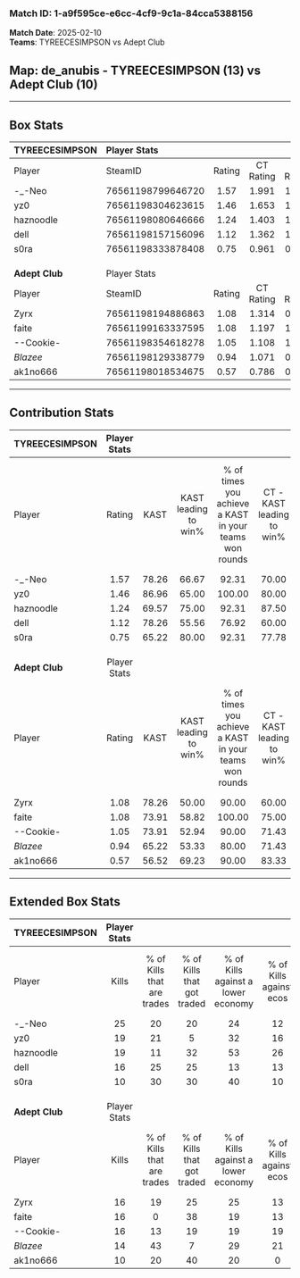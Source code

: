### Match ID: 1-a9f595ce-e6cc-4cf9-9c1a-84cca5388156  
**Match Date**: 2025-02-10  
**Teams**: TYREECESIMPSON vs Adept Club  

## **Map**: de_anubis - TYREECESIMPSON (13) vs Adept Club (10)  
---  

## Box Stats  

| **TYREECESIMPSON** | Player Stats      |        |           |          |       |       |       |         |        |      |     |
| :- | :- | :-: | :-: | :-: | :-: | :-: | :-: | :-: | :-: | :-: | :-: |
| Player             | SteamID           | Rating | CT Rating | T Rating | KAST  |  ADR  | Kills | Assists | Deaths | K/D  | HS% |
| -_-Neo             | 76561198799646720 |  1.57  |   1.991   |  1.324   | 78.26 | 111.0 |  25   |    3    |   16   | 1.56 | 56  |
| yz0                | 76561198304623615 |  1.46  |   1.653   |  1.386   | 86.96 | 98.4  |  19   |    9    |   13   | 1.46 | 57  |
| haznoodle          | 76561198080646666 |  1.24  |   1.403   |  1.354   | 69.57 | 87.6  |  19   |    5    |   15   | 1.27 | 78  |
| dell               | 76561198157156096 |  1.12  |   1.362   |  1.007   | 78.26 | 64.3  |  16   |    6    |   15   | 1.07 | 31  |
| s0ra               | 76561198333878408 |  0.75  |   0.961   |  0.889   | 65.22 | 47.8  |  10   |    3    |   14   | 0.71 | 80  |
|                    |                   |        |           |          |       |       |       |         |        |      |     |
|                    |                   |        |           |          |       |       |       |         |        |      |     |
|                    |                   |        |           |          |       |       |       |         |        |      |     |
| **Adept Club**     | Player Stats      |        |           |          |       |       |       |         |        |      |     |
| Player             | SteamID           | Rating | CT Rating | T Rating | KAST  |  ADR  | Kills | Assists | Deaths | K/D  | HS% |
| Zyrx               | 76561198194886863 |  1.08  |   1.314   |  0.953   | 78.26 | 68.0  |  16   |    5    |   17   | 0.94 | 25  |
| faite              | 76561199163337595 |  1.08  |   1.197   |  1.098   | 73.91 | 82.6  |  16   |    6    |   18   | 0.89 | 56  |
| --Cookie-          | 76561198354618278 |  1.05  |   1.108   |  1.170   | 73.91 | 78.6  |  16   |    2    |   18   | 0.89 | 56  |
| _Blazee_           | 76561198129338779 |  0.94  |   1.071   |  0.993   | 65.22 | 83.5  |  14   |    5    |   18   | 0.78 | 57  |
| ak1no666           | 76561198018534675 |  0.57  |   0.786   |  0.599   | 56.52 | 44.7  |  10   |    3    |   19   | 0.53 | 10  |
---  

## Contribution Stats  

| **TYREECESIMPSON** | Player Stats |       |                      |                                                        |                           |                                                             |                          |                                                            |
| :- | :-: | :-: | :-: | :-: | :-: | :-: | :-: | :-: |
| Player             |    Rating    | KAST  | KAST leading to win% | % of times you achieve a KAST in your teams won rounds | CT - KAST leading to win% | CT - % of times you achieve a KAST in your teams won rounds | T - KAST leading to win% | T - % of times you achieve a KAST in your teams won rounds |
| -_-Neo             |     1.57     | 78.26 |        66.67         |                         92.31                          |           70.00           |                            87.50                            |          62.50           |                           100.00                           |
| yz0                |     1.46     | 86.96 |        65.00         |                         100.00                         |           80.00           |                           100.00                            |          50.00           |                           100.00                           |
| haznoodle          |     1.24     | 69.57 |        75.00         |                         92.31                          |           87.50           |                            87.50                            |          62.50           |                           100.00                           |
| dell               |     1.12     | 78.26 |        55.56         |                         76.92                          |           60.00           |                            75.00                            |          50.00           |                           80.00                            |
| s0ra               |     0.75     | 65.22 |        80.00         |                         92.31                          |           77.78           |                            87.50                            |          83.33           |                           100.00                           |
|                    |              |       |                      |                                                        |                           |                                                             |                          |                                                            |
|                    |              |       |                      |                                                        |                           |                                                             |                          |                                                            |
|                    |              |       |                      |                                                        |                           |                                                             |                          |                                                            |
| **Adept Club**     | Player Stats |       |                      |                                                        |                           |                                                             |                          |                                                            |
| Player             |    Rating    | KAST  | KAST leading to win% | % of times you achieve a KAST in your teams won rounds | CT - KAST leading to win% | CT - % of times you achieve a KAST in your teams won rounds | T - KAST leading to win% | T - % of times you achieve a KAST in your teams won rounds |
| Zyrx               |     1.08     | 78.26 |        50.00         |                         90.00                          |           60.00           |                           100.00                            |          37.50           |                           75.00                            |
| faite              |     1.08     | 73.91 |        58.82         |                         100.00                         |           75.00           |                           100.00                            |          44.44           |                           100.00                           |
| --Cookie-          |     1.05     | 73.91 |        52.94         |                         90.00                          |           71.43           |                            83.33                            |          40.00           |                           100.00                           |
| _Blazee_           |     0.94     | 65.22 |        53.33         |                         80.00                          |           71.43           |                            83.33                            |          37.50           |                           75.00                            |
| ak1no666           |     0.57     | 56.52 |        69.23         |                         90.00                          |           83.33           |                            83.33                            |          57.14           |                           100.00                           |
---  

## Extended Box Stats  

| **TYREECESIMPSON** | Player Stats |                            |                            |                                    |                         |                              |                                 |        |                             |                                     |                          |                               |                            |
| :- | :-: | :-: | :-: | :-: | :-: | :-: | :-: | :-: | :-: | :-: | :-: | :-: | :-: |
| Player             |    Kills     | % of Kills that are trades | % of Kills that got traded | % of Kills against a lower economy | % of Kills against ecos | % of Kills that are flawless | % of Kills that are close duels | Deaths | % of Deaths that get traded | % of Deaths against a lower economy | % of Deaths against ecos | % of Deaths that are flawless | % of Deaths that are close |
| -_-Neo             |      25      |             20             |             20             |                 24                 |           12            |              84              |                8                |   16   |             25              |                 19                  |            6             |              75               |             6              |
| yz0                |      19      |             21             |             5              |                 32                 |           16            |              68              |                0                |   13   |             15              |                 23                  |            8             |              77               |             0              |
| haznoodle          |      19      |             11             |             32             |                 53                 |           26            |              47              |               16                |   15   |             40              |                 20                  |            7             |              73               |             0              |
| dell               |      16      |             25             |             25             |                 13                 |           13            |              56              |                6                |   15   |             20              |                 20                  |            7             |              67               |             0              |
| s0ra               |      10      |             30             |             30             |                 40                 |           10            |              70              |               10                |   14   |             29              |                 21                  |            7             |              57               |             7              |
|                    |              |                            |                            |                                    |                         |                              |                                 |        |                             |                                     |                          |                               |                            |
|                    |              |                            |                            |                                    |                         |                              |                                 |        |                             |                                     |                          |                               |                            |
|                    |              |                            |                            |                                    |                         |                              |                                 |        |                             |                                     |                          |                               |                            |
| **Adept Club**     | Player Stats |                            |                            |                                    |                         |                              |                                 |        |                             |                                     |                          |                               |                            |
| Player             |    Kills     | % of Kills that are trades | % of Kills that got traded | % of Kills against a lower economy | % of Kills against ecos | % of Kills that are flawless | % of Kills that are close duels | Deaths | % of Deaths that get traded | % of Deaths against a lower economy | % of Deaths against ecos | % of Deaths that are flawless | % of Deaths that are close |
| Zyrx               |      16      |             19             |             25             |                 25                 |           13            |              69              |                6                |   17   |             12              |                  6                  |            0             |              53               |             6              |
| faite              |      16      |             0              |             38             |                 19                 |           13            |              75              |                0                |   18   |             17              |                 22                  |            11            |              67               |             11             |
| --Cookie-          |      16      |             13             |             19             |                 19                 |           19            |              69              |                0                |   18   |             22              |                 22                  |            6             |              61               |             11             |
| _Blazee_           |      14      |             43             |             7              |                 29                 |           21            |              57              |                7                |   18   |             22              |                 11                  |            0             |              50               |             11             |
| ak1no666           |      10      |             20             |             40             |                 20                 |            0            |              80              |                0                |   19   |             26              |                 21                  |            5             |              89               |             0              |
